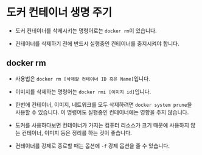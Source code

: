 # 도커 컨테이너 생명 주기

- 도커 컨테이너를 삭제시키는 명령어로는 `docker rm`이 있습니다.

- 컨테이너를 삭제하기 전에 반드시 실행중인 컨테이너를 중지시켜야 합니다.

## docker rm

- 사용법은 `docker rm [삭제할 컨테이너 ID 혹은 Name]`입니다.

- 이미지를 삭제하는 명령어는 `docker rmi [이미지 id]`입니다.

- 한번에 컨테이너, 이미지, 네트워크를 모두 삭제하려면 `docker system prune`을 사용할 수 있습니다. 이 명령어도 실행중인 컨테이너에는 영향을 주지 않습니다.

- 도커를 사용하다보면 컨테이너가 가지는 컴퓨터 리소스가 크기 때문에 사용하지 않는 컨테이너, 이미지 등은 정리를 하는 것이 좋습니다.

- 컨테이너를 강제로 종료할 때는 옵션에 `-f` 강제 옵션을 줄 수 있습니다.
